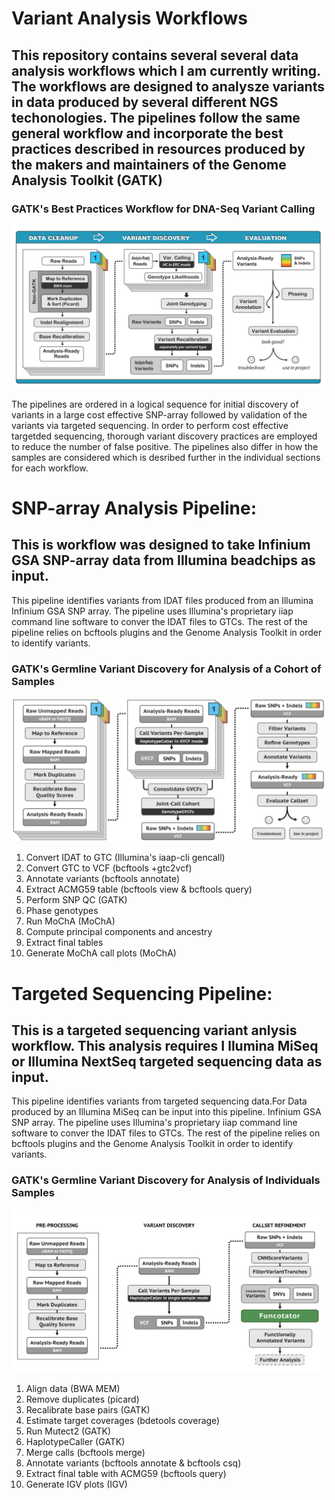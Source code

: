 # Variant Analysis Workflows
## This repository contains several several data analysis workflows which I am currently writing. The workflows are designed to analysze variants in data produced by several different NGS techonologies. The pipelines follow the same general workflow and incorporate the best practices described in resources produced by the makers and maintainers of the Genome Analysis Toolkit (GATK)
### GATK's Best Practices Workflow for DNA-Seq Variant Calling
![GBP](/misc/Pipeline-Images/DNA-Seq-variant-calling-pipeline.png)

The pipelines are ordered in a logical sequence for initial discovery of variants in a large cost effective SNP-array followed by validation of the variants via targeted sequencing. In order to perform cost effective targetded sequencing, thorough variant discovery practices are employed to reduce the number of false positive. The pipelines also differ in how the samples are considered which is desribed further in the individual sections for each workflow.

# SNP-array Analysis Pipeline:
## This is workflow was designed to take Infinium GSA SNP-array data from Illumina beadchips as input.
This pipeline identifies variants from IDAT files produced from an Illumina Infinium GSA SNP array. The pipeline uses Illumina's proprietary iiap command line software to conver the IDAT files to GTCs. The rest of the pipeline relies on bcftools plugins and the Genome Analysis Toolkit in order to identify variants.

### GATK's Germline Variant Discovery for Analysis of a Cohort of Samples
![GVC](/misc/Pipeline-Images/Germline_Cohort_Variant_Discovery.png)

1) Convert IDAT to GTC (Illumina's iaap-cli gencall)
2) Convert GTC to VCF (bcftools +gtc2vcf)
3) Annotate variants (bcftools annotate)
4) Extract ACMG59 table (bcftools view & bcftools query)
5) Perform SNP QC (GATK)
6) Phase genotypes 
7) Run MoChA (MoChA)
8) Compute principal components and ancestry
9) Extract final tables
10) Generate MoChA call plots (MoChA)

# Targeted Sequencing Pipeline:
## This is a targeted sequencing variant anlysis workflow. This analysis requires I llumina MiSeq or Illumina NextSeq targeted sequencing data as input.
This pipeline identifies variants from targeted sequencing data.For Data produced by an Illumina MiSeq can be input into this pipeline. Infinium GSA SNP array. The pipeline uses Illumina's proprietary iiap command line software to conver the IDAT files to GTCs. The rest of the pipeline relies on bcftools plugins and the Genome Analysis Toolkit in order to identify variants.

### GATK's Germline Variant Discovery for Analysis of Individuals Samples
![GVS](/misc/Pipeline-Images/Germline_Single_Sample_Variant_Discovery.png)

1) Align data (BWA MEM)
2) Remove duplicates (picard)
3) Recalibrate base pairs (GATK)
4) Estimate target coverages (bdetools coverage)
5) Run Mutect2 (GATK)
6) HaplotypeCaller (GATK)
7) Merge calls (bcftools merge)
8) Annotate variants (bcftools annotate & bcftools csq)
9) Extract final table with ACMG59 (bcftools query)
9) Generate IGV plots (IGV)
